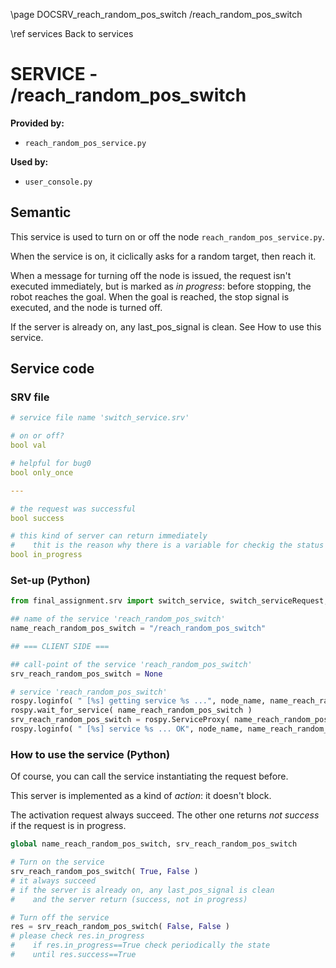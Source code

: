 \page DOCSRV_reach_random_pos_switch /reach_random_pos_switch

\ref services Back to services

# SERVICE - /reach_random_pos_switch

**Provided by:**

- `reach_random_pos_service.py`

**Used by:**

- `user_console.py`

## Semantic

This service is used to turn on or off the node `reach_random_pos_service.py`. 

When the service is on, it ciclically asks for a random target, then reach it. 

When a message for turning off the node is issued, the request isn't executed immediately, but is marked as *in progress*: before stopping, the robot reaches the goal. When the goal is reached, the stop signal is executed, and the node is turned off. 

If the server is already on, any last_pos_signal is clean. See How to use this service. 

## Service code

### SRV file

```yaml
# service file name 'switch_service.srv'

# on or off?
bool val

# helpful for bug0
bool only_once

---

# the request was successful
bool success

# this kind of server can return immediately
#    thit is the reason why there is a variable for checkig the status of the request
bool in_progress
```

### Set-up (Python)

```python
from final_assignment.srv import switch_service, switch_serviceRequest, switch_serviceResponse

## name of the service 'reach_random_pos_switch'
name_reach_random_pos_switch = "/reach_random_pos_switch"

## === CLIENT SIDE ===

## call-point of the service 'reach_random_pos_switch'
srv_reach_random_pos_switch = None

# service 'reach_random_pos_switch'
rospy.loginfo( " [%s] getting service %s ...", node_name, name_reach_random_pos_switch )
rospy.wait_for_service( name_reach_random_pos_switch )
srv_reach_random_pos_switch = rospy.ServiceProxy( name_reach_random_pos_switch, switch_service )
rospy.loginfo( " [%s] service %s ... OK", node_name, name_reach_random_pos_switch )
```

### How to use the service (Python)

Of course, you can call the service instantiating the request before. 

This server is implemented as a kind of *action*: it doesn't block. 

The activation request always succeed. The other one returns *not success* if the request is in progress. 

```python
global name_reach_random_pos_switch, srv_reach_random_pos_switch

# Turn on the service
srv_reach_random_pos_switch( True, False )
# it always succeed
# if the server is already on, any last_pos_signal is clean
#    and the server return (success, not in progress)

# Turn off the service
res = srv_reach_random_pos_switch( False, False )
# please check res.in_progress
#    if res.in_progress==True check periodically the state
#    until res.success==True
```